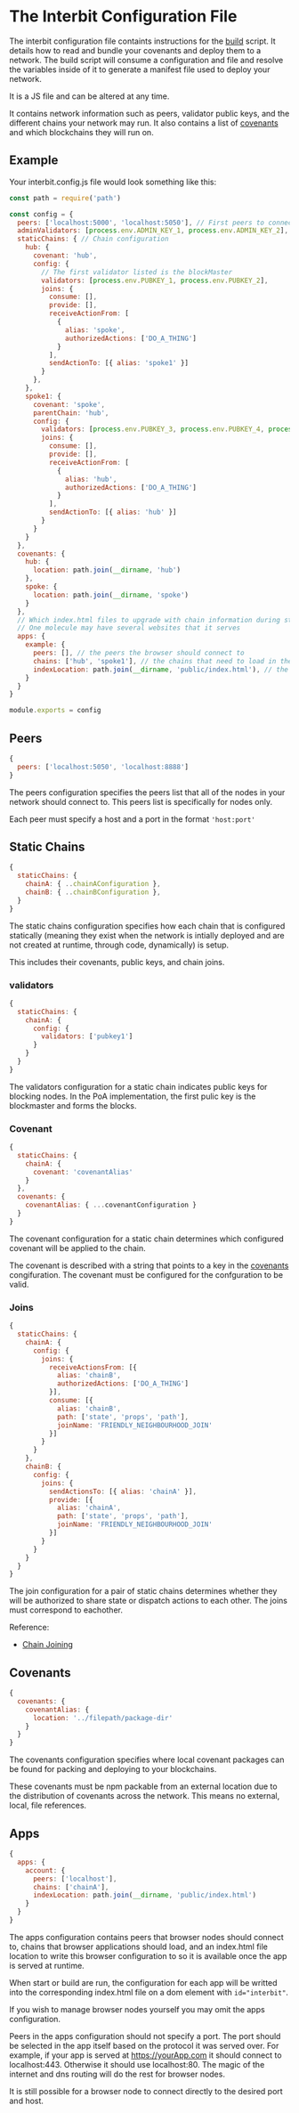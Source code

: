 # The Interbit Configuration File

The interbit configuration file containts instructions for the [build](build.md) script. It details how to read and bundle your covenants and deploy them to a network. The build script will consume a configuration and file and resolve the variables inside of it to generate a manifest file used to deploy your network.

It is a JS file and can be altered at any time.

It contains network information such as peers, validator public keys, and the different chains your network may run. It also contains a list of [covenants](../../key-concepts/README.md#covenants) and which blockchains they will run on.

## Example

Your interbit.config.js file would look something like this:

```js
const path = require('path')

const config = {
  peers: ['localhost:5000', 'localhost:5050'], // First peers to connect to
  adminValidators: [process.env.ADMIN_KEY_1, process.env.ADMIN_KEY_2], // Deployment pubkeys for the root node
  staticChains: { // Chain configuration
    hub: {
      covenant: 'hub',
      config: {
        // The first validator listed is the blockMaster
        validators: [process.env.PUBKEY_1, process.env.PUBKEY_2],
        joins: {
          consume: [],
          provide: [],
          receiveActionFrom: [
            {
              alias: 'spoke',
              authorizedActions: ['DO_A_THING']
            }
          ],
          sendActionTo: [{ alias: 'spoke1' }]
        }
      },
    },
    spoke1: {
      covenant: 'spoke',
      parentChain: 'hub',
      config: {
        validators: [process.env.PUBKEY_3, process.env.PUBKEY_4, process.env.PUBKEY_5],
        joins: {
          consume: [],
          provide: [],
          receiveActionFrom: [
            {
              alias: 'hub',
              authorizedActions: ['DO_A_THING']
            }
          ],
          sendActionTo: [{ alias: 'hub' }]
        }
      }
    }
  },
  covenants: {
    hub: {
      location: path.join(__dirname, 'hub')
    },
    spoke: {
      location: path.join(__dirname, 'spoke')
    }
  },
  // Which index.html files to upgrade with chain information during start/build/deploy
  // One molecule may have several websites that it serves
  apps: {
    example: {
      peers: [], // the peers the browser should connect to
      chains: ['hub', 'spoke1'], // the chains that need to load in the browser
      indexLocation: path.join(__dirname, 'public/index.html'), // the index.html to update with the app info
    }
  }
}

module.exports = config
```

## Peers

```js
{
  peers: ['localhost:5050', 'localhost:8888']
}
```

The peers configuration specifies the peers list that all of the nodes in your network should connect to. This peers list is specifically for nodes only.

Each peer must specify a host and a port in the format `'host:port'`

## Static Chains

```js
{
  staticChains: {
    chainA: { ..chainAConfiguration },
    chainB: { ..chainBConfiguration },
  }
}
```

The static chains configuration specifies how each chain that is configured statically (meaning they exist when the network is intially deployed and are not created at runtime, through code, dynamically) is setup.

This includes their covenants, public keys, and chain joins.

### validators

```js
{
  staticChains: {
    chainA: {
      config: {
        validators: ['pubkey1']
      }
    }
  }
}
```

The validators configuration for a static chain indicates public keys for blocking nodes. In the PoA implementation, the first pulic key is the blockmaster and forms the blocks.

### Covenant

```js
{
  staticChains: {
    chainA: {
      covenant: 'covenantAlias'
    }
  },
  covenants: {
    covenantAlias: { ...covenantConfiguration }
  }
}
```

The covenant configuration for a static chain determines which configured covenant will be applied to the chain.

The covenant is described with a string that points to a key in the [covenants](#covenants) congifuration. The covenant must be configured for the confguration to be valid.

### Joins

```js
{
  staticChains: {
    chainA: {
      config: {
        joins: {
          receiveActionsFrom: [{
            alias: 'chainB',
            authorizedActions: ['DO_A_THING']
          }],
          consume: [{
            alias: 'chainB',
            path: ['state', 'props', 'path'],
            joinName: 'FRIENDLY_NEIGHBOURHOOD_JOIN'
          }]
        }
      }
    },
    chainB: {
      config: {
        joins: {
          sendActionsTo: [{ alias: 'chainA' }],
          provide: [{
            alias: 'chainA',
            path: ['state', 'props', 'path'],
            joinName: 'FRIENDLY_NEIGHBOURHOOD_JOIN'
          }]
        }
      }
    }
  }
}
```

The join configuration for a pair of static chains determines whether they will be authorized to share state or dispatch actions to each other. The joins must correspond to eachother.

Reference:
 - [Chain Joining](../../examples/joining.md)

## Covenants

```js
{
  covenants: {
    covenantAlias: {
      location: '../filepath/package-dir'
    }
  }
}
```

The covenants configuration specifies where local covenant packages can be found for packing and deploying to your blockchains.

These covenants must be npm packable from an external location due to the distribution of covenants across the network. This means no external, local, file references.

## Apps

```js
{
  apps: {
    account: {
      peers: ['localhost'],
      chains: ['chainA'],
      indexLocation: path.join(__dirname, 'public/index.html')
    }
  }
}
```

The apps configuration contains peers that browser nodes should connect to, chains that browser applications should load, and an index.html file location to write this browser configuration to so it is available once the app is served at runtime.

When start or build are run, the configuration for each app will be writted into the corresponding index.html file on a dom element with `id="interbit"`.

If you wish to manage browser nodes yourself you may omit the apps configuration.

Peers in the apps configuration should not specify a port. The port should be selected in the app itself based on the protocol it was served over. For example, if your app is served at https://yourApp.com it should connect to localhost:443. Otherwise it should use localhost:80. The magic of the internet and dns routing will do the rest for browser nodes.

It is still possible for a browser node to connect directly to the desired port and host.